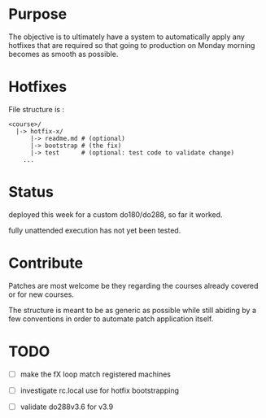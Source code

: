 
# Purpose

The objective is to ultimately have a system to automatically apply any hotfixes that are required so that going to production on Monday morning becomes as smooth as possible.


# Hotfixes

File structure is :
```
<course>/
  |-> hotfix-x/
	  |-> readme.md # (optional)
	  |-> bootstrap # (the fix)
	  |-> test      # (optional: test code to validate change)
    ...
```


# Status

deployed this week for a custom do180/do288, so far it worked.

fully unattended execution has not yet been tested.


# Contribute

Patches are most welcome be they regarding the courses already covered or for new courses.

The structure is meant to be as generic as possible while still abiding by a few conventions in order to automate patch application itself.

# TODO

- [ ] make the fX loop match registered machines

- [ ] investigate rc.local use for hotfix bootstrapping

- [ ] validate do288v3.6 for v3.9


